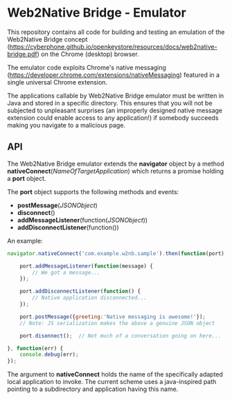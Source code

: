# Web2Native Bridge - Emulator
This repository contains all code for building and testing an emulation of
the Web2Native Bridge concept
(https://cyberphone.github.io/openkeystore/resources/docs/web2native-bridge.pdf)
on the Chrome (desktop) browser.

The emulator code exploits Chrome's native messaging (https://developer.chrome.com/extensions/nativeMessaging)
featured in a single universal Chrome extension.

The applications callable by Web2Native Bridge emulator must be written in Java and stored in a specific
directory.  This ensures that you will not be subjected to unpleasant
surprises (an improperly designed native message extension could enable access to any application!)
if somebody succeeds making you navigate to a malicious page.
## API
The Web2Native Bridge emulator extends the **navigator** object by a method **nativeConnect**(*NameOfTargetApplication*) which
returns a promise holding a **port** object.

The **port** object supports the following methods and events:
* **postMessage**(*JSONObject*)
* **disconnect**()
* **addMessageListener**(function(*JSONObject*))
* **addDisconnectListener**(function())

An example:
```javascript
navigator.nativeConnect('com.example.w2nb.sample').then(function(port) {

    port.addMessageListener(function(message) {
        // We got a message...
    });

    port.addDisconnectListener(function() {
        // Native application disconnected...
    });

    port.postMessage({greeting:'Native messaging is awesome!'});
    // Note: JS serialization makes the above a genuine JSON object

    port.disonnect();  // Not much of a conversation going on here...

}, function(err) {
    console.debug(err);
});
```
The argument to **nativeConnect** holds the name of the specifically adapted local application to invoke.   The current scheme uses a java-inspired path pointing to a subdirectory and application having this name.
